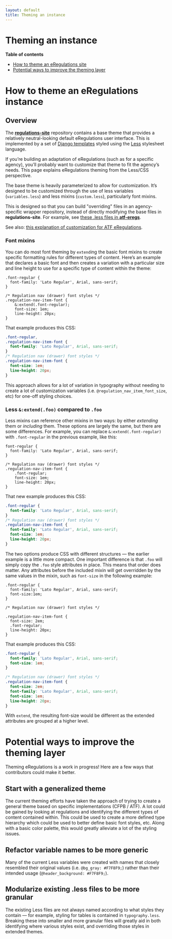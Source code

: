 ```yaml
---
layout: default
title: Theming an instance
---
```


# Theming an instance

**Table of contents**

* [How to theme an eRegulations site](#how-to-theme-an-eregulations-site)
* [Potential ways to improve the theming layer](#potential-ways-to-improve-the-theming-layer)

# How to theme an eRegulations instance

## Overview

The [**regulations-site**](https://github.com/18F/regulations-site) repository contains a base theme that provides a relatively neutral-looking default eRegulations user interface. This is implemented by a set of [Django templates](https://docs.djangoproject.com/en/1.9/topics/templates/#the-django-template-language) styled using the [Less](http://lesscss.org/) stylesheet language.

If you’re building an adaptation of eRegulations (such as for a specific agency), you’ll probably want to customize that theme to fit the agency’s needs. This page explains eRegulations theming from the Less/CSS perspective.

The base theme is heavily parameterized to allow for customization. It’s designed to be customized through the use of less variables (`variables.less`) and less mixins (`custom.less`), particularly font mixins.

This is designed so that you can build "overriding" files in an agency-specific wrapper repository, instead of directly modifying the base files in **regulations-site**. For example, see [these .less files in **atf-eregs**](https://github.com/18F/atf-eregs/tree/master/atf_eregs/static/regulations/css/less).

See also: [this explanation of customization for ATF eRegulations](https://atf-eregs.readthedocs.org/en/latest/customization.html#style-sheets).

### Font mixins

You can do most font theming by `extend`ing the basic font mixins to create specific formatting rules for different types of content. Here’s an example that declares a basic font and then creates a variation with a particular size and line height to use for a specific type of content within the theme:

``` less
.font-regular {
  font-family: 'Lato Regular', Arial, sans-serif;
}

/* Regulation nav (drawer) font styles */
.regulation-nav-item-font {
    &:extend(.font-regular);
    font-size: 1em;
    line-height: 20px;
}
```

That example produces this CSS:

``` css
.font-regular,
.regulation-nav-item-font {
  font-family: 'Lato Regular', Arial, sans-serif;
}
/* Regulation nav (drawer) font styles */
.regulation-nav-item-font {
  font-size: 1em;
  line-height: 20px;
}
```

This approach allows for a lot of variation in typography without needing to create a lot of customization variables (i.e. `@regulation_nav_item_font_size`, etc) for one-off styling choices.

### Less `&:extend(.foo)` compared to `.foo`

Less mixins can reference other mixins in two ways: by either *extending* them or *including* them. These options are largely the same, but there are some differences. For example, you can replace `&:extend(.font-regular)` with `.font-regular` in the previous example, like this:

``` less
font-regular {
  font-family: 'Lato Regular', Arial, sans-serif;
}

/* Regulation nav (drawer) font styles */
.regulation-nav-item-font {
    .font-regular;
    font-size: 1em;
    line-height: 20px;
}
```

That new example produces this CSS:

``` css
.font-regular {
  font-family: 'Lato Regular', Arial, sans-serif;
}
/* Regulation nav (drawer) font styles */
.regulation-nav-item-font {
  font-family: 'Lato Regular', Arial, sans-serif;
  font-size: 1em;
  line-height: 20px;
}
```

The two options produce CSS with different structures — the earlier example is a little more compact. One important difference is that `.foo` will simply copy the `.foo` style attributes in place. This means that order does matter. Any attributes before the included mixin will get overridden by the same values in the mixin, such as `font-size` in the following example:

``` less
.font-regular {
  font-family: 'Lato Regular', Arial, sans-serif;
  font-size:1em;
}

/* Regulation nav (drawer) font styles */

.regulation-nav-item-font {
  font-size: 2em;
  .font-regular;
  line-height: 20px;
}
```

That example produces this CSS:

``` css
.font-regular {
  font-family: 'Lato Regular', Arial, sans-serif;
  font-size: 1em;
}

/* Regulation nav (drawer) font styles */
.regulation-nav-item-font {
  font-size: 2em;
  font-family: 'Lato Regular', Arial, sans-serif;
  font-size: 1em;
  line-height: 20px;
}
```

With `extend`, the resulting font-size would be different as the extended attributes are grouped at a higher level.

# Potential ways to improve the theming layer

Theming eRegulations is a work in progress! Here are a few ways that contributors could make it better.

## Start with a generalized theme

The current theming efforts have taken the approach of trying to create a general theme based on specific implementations (CFPB / ATF). A lot could be gained by looking at regulations and identifying the different types of content contained within. This could be used to create a more defined type hierarchy which could be used to better define basic font styles, etc.  Along with a basic color palette, this would greatly alleviate a lot of the styling issues.

## Refactor variable names to be more generic

Many of the current Less variables were created with names that closely resembled their original values (i.e. `@bg_gray: #F7F8F9;`) rather than their intended usage (`@header_background: #F7F8F9;`).

## Modularize existing .less files to be more granular 

The existing Less files are not always named according to what styles they contain — for example, styling for tables is contained in `typography.less`.  Breaking these into smaller and more granular files will greatly aid in both identifying where various styles exist, and overriding those styles in extended themes.
